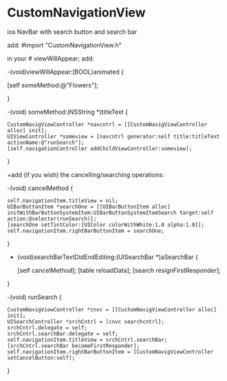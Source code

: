 # CustomNavigationView
ios NavBar with search button and search bar

<Simple implementation file example>

add:
#import "CustomNavigationView.h"

in your # viewWillAppear;
add:

-(void)viewWillAppear:(BOOL)animated {

   [self someMethod:@"Flowers"];
   
}

-(void) someMethod:(NSString *)titleText {  

    CustomNavigViewController *navcntrl = [[CustomNavigViewController alloc] init];
    UIViewController *someview = [navcntrl generator:self title:titleText actionName:@"runSearch"];
    [self.navigationController addChildViewController:someview];  
    
}

+add (if you wish) the cancelling/searching operations: 

-(void) cancelMethod {

    self.navigationItem.titleView = nil;
    UIBarButtonItem *searchOne = [[UIBarButtonItem alloc] initWithBarButtonSystemItem:UIBarButtonSystemItemSearch target:self action:@selector(runSearch)];
    [searchOne setTintColor:[UIColor colorWithWhite:1.0 alpha:1.0]];
    self.navigationItem.rightBarButtonItem = searchOne;
    
}

- (void)searchBarTextDidEndEditing:(UISearchBar *)aSearchBar {

    [self cancelMethod];
    [table reloadData];
    [search resignFirstResponder];
    
}

-(void) runSearch {
    
    CustomNavigViewController *cnvc = [[CustomNavigViewController alloc] init];
    UISearchController *srchCntrl = [cnvc searchcntrl];
    srchCntrl.delegate = self;
    srchCntrl.searchBar.delegate = self;
    self.navigationItem.titleView = srchCntrl.searchBar;
    [srchCntrl.searchBar becomeFirstResponder];    
    self.navigationItem.rightBarButtonItem = [CustomNavigViewController setCancelButton:self];
    
}
